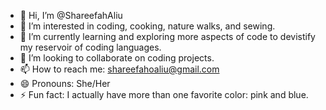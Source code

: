 - 👋 Hi, I’m @ShareefahAliu
- 👀 I’m interested in coding, cooking, nature walks, and sewing.
- 🌱 I’m currently learning and exploring more aspects of code to devistify my reservoir of coding languages.
- 💞️ I’m looking to collaborate on coding projects.
- 📫 How to reach me: shareefahoaliu@gmail.com
- 😄 Pronouns: She/Her
- ⚡ Fun fact: I actually have more than one favorite color: pink and blue.

<!---
ShareefahAliu/ShareefahAliu is a ✨ special ✨ repository because its `README.md` (this file) appears on your GitHub profile.
You can click the Preview link to take a look at your changes.
--->
